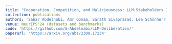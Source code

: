 ```yaml
---
title: "Cooperation, Competition, and Maliciousness: LLM-Stakeholders Interactive Negotiation"
collection: publications
authors: 'Sahar Abdelnabi, Amr Gomaa, Sarath Sivaprasad, Lea Schönherr, Mario Fritz'
venue: NeurIPS'24 (datasets and benchmarks)
code: 'https://github.com/S-Abdelnabi/LLM-Deliberation/'
paperurl: 'https://arxiv.org/abs/2309.17234'
---
```

